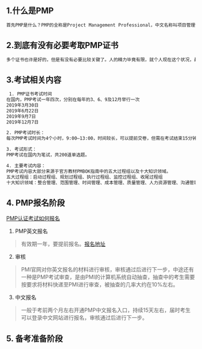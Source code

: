 ## 1.什么是PMP

```bash
首先PMP是什么？PMP的全称是Project Management Professional，中文名称叫项目管理专业人士资格认证。它是由美国项目管理协会(PMI)发起的，评估项目管理人员知识技能是否具有高品质的资格认证考试。
```
## 2.到底有没有必要考取PMP证书

```bash
多个证书也许是好的，但是有没有必要比较关键了。人的精力毕竟有限，就个人现在这个状况，最好突破职业瓶颈的关键点就是转管理层。IT行业的技术更新太快，年纪大了学不动新东西了，很快就会被淘汰了。现在正好有在管理项目，如果能系统的学习下管理知识，能更顺利转管理。
```

## 3.考试相关内容

```bash
 1. PMP证书考试时间
在国内，PMP考试一年四次，分别在每年的3、6、9及12月举行一次
2019年3月30日
2019年6月22日
2019年9月7日
2019年12月7日

2. PMP考试时长：
每次PMP考试时间为4个小时，9:00—13:00，时间较长，可以提前交卷，但需在考试结束15分钟前进行。

3. 考试形式：
PMP考试在国内为笔试，共200道单选题。

4. 主要考试内容：
PMP考试内容大部分来源于官方教材PMBOK指南中的五大过程组以及十大知识领域。
五大过程组：启动过程组、规划过程组、执行过程组、监控过程组、收尾过程组
十大知识领域：整合管理、范围管理、时间管理、成本管理、质量管理、人力资源管理、沟通管理、风险管理、采购管理、干系人管理。
```
## 4. PMP报名阶段

[PMP认证考试如何报名](https://www.educity.cn/pmp/1848508.html)

1. PMP英文报名
> 有效期一年，要提前报名。[报名地址](www.pmi.org)

2. 审核
> PMI官网对你英文报名的材料进行审核，审核通过后进行下一步，中途还有一种是PMP考试审查，是由PMI的计算机系统自动抽查，抽查中的考生需要按要求将材料快递至PMI进行审查，被抽查的几率大约在10%左右。

3. 中文报名
> 一般于考前两个月左右开通PMP中文报名入口，持续15天左右，届时考生可以登录中文网站进行报名，审核通过后进行下一步。


## 5. 备考准备阶段



